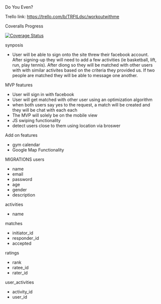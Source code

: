 Do You Even?

Trello link: https://trello.com/b/TRFtLdsc/workoutwithme

Coveralls Progress

[![Coverage Status](https://coveralls.io/repos/nyc-cicadas-2015/workout-with-me/badge.svg?branch=master&service=github)](https://coveralls.io/github/nyc-cicadas-2015/workout-with-me?branch=master)

synposis
- User will be able to sign onto the site threw their facebook account.  After signing-up they will need to add a few activities (ie basketball, lift, run, play tennis).  After diong so they will be matched with other users with with similar activites based on the criteria they provided us.  If two people are matched they will be able to message one another.


MVP features
- User will sign in with facebook
- User will get matched with other user using an optimization algorithm
- when both users say yes to the request, a match will be created and they will be chat with each each
- The MVP will solely be on the mobile view
- JS swiping functionality
- detect users close to them using location via broswer

Add on features
- gym calendar
- Google Map Functionality


MIGRATIONS
users
  - name
  - email
  - password
  - age
  - gender
  - description

activities
  - name
  
matches
  - initiator_id
  - responder_id
  - accepted

ratings
  - rank
  - ratee_id
  - rater_id

user_activities
  - activity_id
  - user_id

